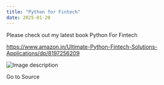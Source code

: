 ```yaml
---
title: "Python for Fintech"
date: 2025-01-20
---
```


Please check out my latest book Python For Fintech

https://www.amazon.in/Ultimate-Python-Fintech-Solutions-Applications/dp/8197256209

![Image description](https://media2.dev.to/dynamic/image/width=800%2Cheight=%2Cfit=scale-down%2Cgravity=auto%2Cformat=auto/https%3A%2F%2Fdev-to-uploads.s3.amazonaws.com%2Fuploads%2Farticles%2F16xzs2b3pcpgudgt2kte.jpg)

Go to Source

